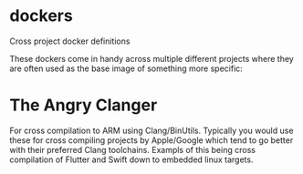 # dockers
Cross project docker definitions

These dockers come in handy across multiple different projects where they are often used as the base image of something more specific:

# The Angry Clanger
For cross compilation to ARM using Clang/BinUtils. Typically you would use these for cross compiling projects by Apple/Google which tend to go better with their preferred Clang toolchains. Exampls of this being cross compilation of Flutter and Swift down to embedded linux targets.
